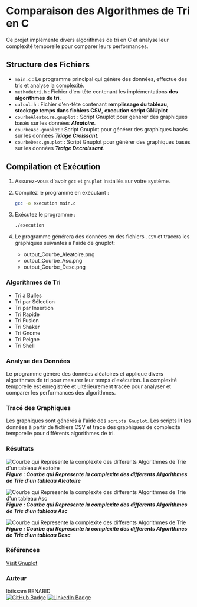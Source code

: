 # Comparaison des Algorithmes de Tri en C

Ce projet implémente divers algorithmes de tri en C et analyse leur complexité temporelle pour comparer leurs performances.

## Structure des Fichiers

- `main.c` : Le programme principal qui génère des données, effectue des tris et analyse la complexité.
- `methodetri.h` : Fichier d'en-tête contenant les implémentations __des algorithmes de tri__.
- `calcul.h` : Fichier d'en-tête contenant __remplissage du tableau__, __stockage temps dans fichiers CSV__, __execution script GNUplot__
- `courbeAleatoire.gnuplot` : Script Gnuplot pour générer des graphiques basés sur les données __*Aleatoire*__.
- `courbeAsc.gnuplot` : Script Gnuplot pour générer des graphiques basés sur les données __*Triage Croissant*__.
- `courbeDesc.gnuplot` : Script Gnuplot pour générer des graphiques basés sur les données __*Traige Decroissant*__.

## Compilation et Exécution

1. Assurez-vous d'avoir `gcc` et `gnuplot` installés sur votre système.
2. Compilez le programme en exécutant :

   ```bash
   gcc -o execution main.c

3. Exécutez le programme :

    ```bash
    ./execution

4. Le programme générera des données en des fichiers `.CSV` et tracera les graphiques suivantes à l'aide de gnuplot:
    - output_Courbe_Aleatoire.png
    - output_Courbe_Asc.png
    - output_Courbe_Desc.png

### Algorithmes de Tri

- Tri à Bulles
- Tri par Sélection
- Tri par Insertion
- Tri Rapide
- Tri Fusion
- Tri Shaker
- Tri Gnome
- Tri Peigne
- Tri Shell

### Analyse des Données

Le programme génère des données aléatoires et applique divers algorithmes de tri pour mesurer leur temps d'exécution. La complexité temporelle est enregistrée et ultérieurement tracée pour analyser et comparer les performances des algorithmes.

### Tracé des Graphiques
Les graphiques sont générés à l'aide des `scripts Gnuplot`. Les scripts lit les données à partir de fichiers CSV et trace des graphiques de complexité temporelle pour différents algorithmes de tri.

### Résultats

![Courbe qui Represente la complexite des differents Algorithmes de Trie d'un tableau Aleatoire](output_Courbe_Aleatoire.png)\
___Figure : Courbe qui Represente la complexite des differents Algorithmes de Trie d'un tableau Aleatoire___

![Courbe qui Represente la complexite des differents Algorithmes de Trie d'un tableau Asc](output_Courbe_Asc.png)\
___Figure : Courbe qui Represente la complexite des differents Algorithmes de Trie d'un tableau Asc___

![Courbe qui Represente la complexite des differents Algorithmes de Trie](output_Courbe_Desc.png)\
___Figure : Courbe qui Represente la complexite des differents Algorithmes de Trie d'un tableau Desc___

### Références
    
<a href="https://gnuplot.sourceforge.io/">Visit Gnuplot</a>

### Auteur

Ibtissam BENABID\
[![GitHub Badge](https://img.shields.io/badge/GitHub-Profile-brightgreen?style=flat&logo=github&logoColor=white)](https://github.com/IbtissemeBENEBID)
[![LinkedIn Badge](https://img.shields.io/badge/LinkedIn-Connect-blue?style=flat&logo=linkedin&logoColor=white)](https://www.linkedin.com/in/ibtissam-benabid/)







